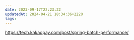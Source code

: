```yaml
---
date: 2023-09-17T22:23:22
updatedAt: 2024-04-21 18:34:36+2220
tags: 
---
```

https://tech.kakaopay.com/post/spring-batch-performance/